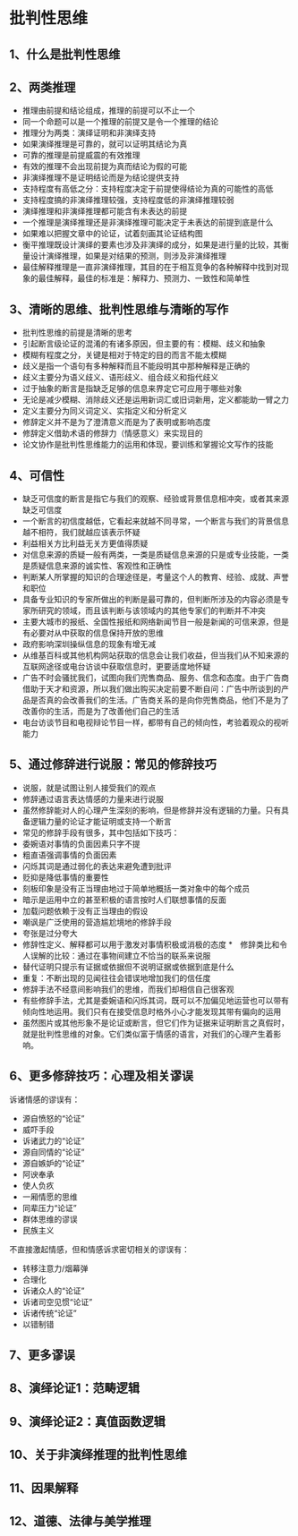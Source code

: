 # 批判性思维
## 1、什么是批判性思维
## 2、两类推理
* 推理由前提和结论组成，推理的前提可以不止一个
* 同一个命题可以是一个推理的前提又是令一个推理的结论
* 推理分为两类：演绎证明和非演绎支持
* 如果演绎推理是可靠的，就可以证明其结论为真
* 可靠的推理是前提威震的有效推理
* 有效的推理不会出现前提为真而结论为假的可能
* 非演绎推理不是证明结论而是为结论提供支持
* 支持程度有高低之分：支持程度决定于前提使得结论为真的可能性的高低
* 支持程度搞的非演绎推理较强，支持程度低的非演绎推理较弱
* 演绎推理和非演绎推理都可能含有未表达的前提
* 一个推理是演绎推理还是非演绎推理可能决定于未表达的前提到底是什么
* 如果难以把握文章中的论证，试着刻画其论证结构图
* 衡平推理既设计演绎的要素也涉及非演绎的成分，如果是进行量的比较，其衡量设计演绎推理，如果是对结果的预测，则涉及非演绎推理
* 最佳解释推理是一直非演绎推理，其目的在于相互竞争的各种解释中找到对现象的最佳解释，最佳的标准是：解释力、预测力、一致性和简单性

## 3、清晰的思维、批判性思维与清晰的写作
* 批判性思维的前提是清晰的思考
* 引起断言级论证的混淆的有诸多原因，但主要的有：模糊、歧义和抽象
* 模糊有程度之分，关键是相对于特定的目的而言不能太模糊
* 歧义是指一个语句有多种解释而且不能段明其中那种解释是正确的
* 歧义主要分为语义歧义、语形歧义、组合歧义和指代歧义
* 过于抽象的断言是指缺乏足够的信息来界定它可应用于哪些对象
* 无论是减少模糊、消除歧义还是运用新词汇或旧词新用，定义都能助一臂之力
* 定义主要分为同义词定义、实指定义和分析定义
* 修辞定义并不是为了澄清意义而是为了表明或影响态度
* 修辞定义借助术语的修辞力（情感意义）来实现目的
* 论文协作是批判性思维能力的运用和体现，要训练和掌握论文写作的技能

## 4、可信性
* 缺乏可信度的断言是指它与我们的观察、经验或背景信息相冲突，或者其来源缺乏可信度
* 一个断言的初信度越低，它看起来就越不同寻常，一个断言与我们的背景信息越不相符，我们就越应该表示怀疑
* 利益相关方比利益无关方更值得质疑
* 对信息来源的质疑一般有两类，一类是质疑信息来源的只是或专业技能，一类是质疑信息来源的诚实性、客观性和正确性
* 判断某人所掌握的知识的合理途径是，考量这个人的教育、经验、成就、声誉和职位
* 具备专业知识的专家所做出的判断是最可靠的，但判断所涉及的内容必须是专家所研究的领域，而且该判断与该领域内的其他专家们的判断并不冲突
* 主要大城市的报纸、全国性报纸和网络新闻节目一般是新闻的可信来源，但是有必要对从中获取的信息保持开放的思维
* 政府影响深圳操纵信息的现象有增无减
* 从维基百科或其他机构网站获取的信息会让我们收益，但当我们从不知来源的互联网途径或电台访谈中获取信息时，更要适度地怀疑
* 广告不时会骚扰我们，试图向我们兜售商品、服务、信念和态度。由于广告商借助于天才和资源，所以我们做出购买决定前要不断自问：广告中所谈到的产品是否真的会改善我们的生活。广告商关系的是向你兜售商品，他们不是为了改善你的生活，而是为了改善他们自己的生活
* 电台访谈节目和电视辩论节目一样，都带有自己的倾向性，考验着观众的视听能力

## 5、通过修辞进行说服：常见的修辞技巧
* 说服，就是试图让别人接受我们的观点
* 修辞通过语言表达情感的力量来进行说服
* 虽然修辞能对人的心理产生深刻的影响，但是修辞并没有逻辑的力量。只有具备逻辑力量的论证才能证明或支持一个断言
* 常见的修辞手段有很多，其中包括如下技巧：
* 委婉语对事情的负面因素只字不提
* 粗直语强调事情的负面因素
* 闪烁其词是通过弱化的表达来避免遭到批评
* 贬抑是降低事情的重要性
* 刻板印象是没有正当理由地过于简单地概括一类对象中的每个成员
* 暗示是运用中立的甚至积极的语言按时人们联想事情的反面
* 加载问题依赖于没有正当理由的假设
* 嘲讽是广泛使用的营造尴尬境地的修辞手段
* 夸张是过分夸大
* 修辞性定义、解释都可以用于激发对事情积极或消极的态度
*　修辞类比和令人误解的比较：通过在事物间建立不恰当的联系来说服
* 替代证明只提示有证据或依据但不说明证据或依据到底是什么
* 重复：不断出现的见闻往往会错误地增加我们的信任度
* 修辞手法不经意间影响我们的思维，而我们却相信自己很客观
* 有些修辞手法，尤其是委婉语和闪烁其词，既可以不加偏见地运营也可以带有倾向性地运用。我们只有在接受信息时格外小心才能发现其带有偏向的运用
* 虽然图片或其他形象不是论证或断言，但它们作为证据来证明断言之真假时，就是批判性思维的对象。它们类似富于情感的语言，对我们的心理产生着影响。

## 6、更多修辞技巧：心理及相关谬误
 诉诸情感的谬误有：<br/>
 * 源自愤怒的“论证”
 * 威吓手段
 * 诉诸武力的“论证”
 * 源自同情的“论证”
 * 源自嫉妒的“论证”
 * 阿谀奉承
 * 使人负疚
 * 一厢情愿的思维
 * 同辈压力“论证”
 * 群体思维的谬误
 * 民族主义

 不直接激起情感，但和情感诉求密切相关的谬误有：<br/>
 * 转移注意力/烟幕弹
 * 合理化
 * 诉诸众人的“论证”
 * 诉诸司空见惯“论证”
 * 诉诸传统“论证”
 * 以错制错

## 7、更多谬误
## 8、演绎论证1：范畴逻辑
## 9、演绎论证2：真值函数逻辑
## 10、关于非演绎推理的批判性思维
## 11、因果解释
## 12、道德、法律与美学推理
